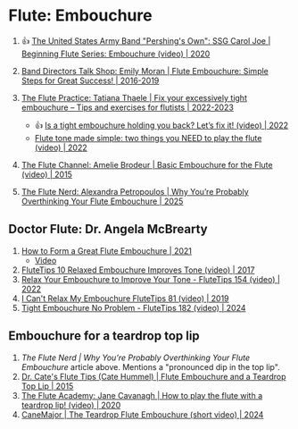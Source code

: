 # Flute: Embouchure

1. :thumbsup: [The United States Army Band "Pershing's Own": SSG Carol Joe | Beginning Flute Series: Embouchure (video) | 2020](https://www.youtube.com/watch?v=HgEgAwl3B9U)
1. [Band Directors Talk Shop: Emily Moran | Flute Embouchure: Simple Steps for Great Success! | 2016-2019](https://banddirectorstalkshop.com/flute-embouchure/)
1. [The Flute Practice: Tatiana Thaele | Fix your excessively tight embouchure – Tips and exercises for flutists | 2022-2023](https://theflutepractice.com/blog/dealing-with-a-tight-embouchure/)
   - :thumbsup: [Is a tight embouchure holding you back? Let’s fix it! (video) | 2022](https://www.youtube.com/watch?v=fx5DDl_AMbk)
   - [Flute tone made simple: two things you NEED to play the flute (video) | 2022](https://www.youtube.com/watch?v=2-pUCSOhuac)

1. [The Flute Channel: Amelie Brodeur | Basic Embouchure for the Flute (video) | 2015](https://www.youtube.com/watch?v=rSjOje7Trsw)
1. [The Flute Nerd: Alexandra Petropoulos | Why You’re Probably Overthinking Your Flute Embouchure | 2025](https://theflutenerd.com/the-myth-of-perfect-flute-embouchure/)


## Doctor Flute: Dr. Angela McBrearty

1. [How to Form a Great Flute Embouchure | 2021 ](https://doctorflute.com/how-to-form-a-great-flute-embouchure/)
   - [Video](https://www.youtube.com/watch?v=21s-VmJ4tok)
1. [FluteTips 10 Relaxed Embouchure Improves Tone (video) | 2017](https://www.youtube.com/watch?v=VCvahYI_BEw)
1. [Relax Your Embouchure to Improve Your Tone - FluteTips 154 (video) | 2022](https://www.youtube.com/watch?v=EOpkY4ppN_Q)
1. [I Can't Relax My Embouchure FluteTips 81 (video) | 2019](https://www.youtube.com/watch?v=X1AuZxThCIk)
1. [Tight Embouchure No Problem - FluteTips 182 (video) | 2024](https://www.youtube.com/watch?v=HWCmSLUKaik)


## Embouchure for a teardrop top lip

1. *The Flute Nerd | Why You’re Probably Overthinking Your Flute Embouchure* article above. Mentions a "pronounced dip in the top lip".
1. [Dr. Cate's Flute Tips (Cate Hummel) | Flute Embouchure and a Teardrop Top Lip | 2015](https://drcatesflutetips.wordpress.com/2015/08/30/flute-embouchure-and-a-teardrop-top-lip/)
1. [The Flute Academy: Jane Cavanagh | How to play the flute with a teardrop lip! (video) | 2020](https://www.youtube.com/watch?v=8FMHJbkdijk)
1. [CaneMajor | The Teardrop Flute Embouchure (short video) | 2024](https://www.youtube.com/shorts/kqCIB9Qlsuw)

